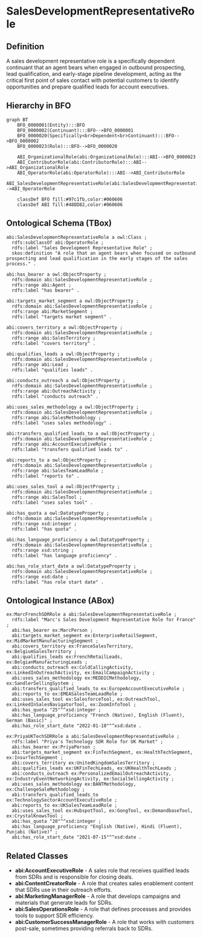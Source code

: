 # SalesDevelopmentRepresentativeRole

## Definition
A sales development representative role is a specifically dependent continuant that an agent bears when engaged in outbound prospecting, lead qualification, and early-stage pipeline development, acting as the critical first point of sales contact with potential customers to identify opportunities and prepare qualified leads for account executives.

## Hierarchy in BFO
```mermaid
graph BT
    BFO_0000001(Entity):::BFO
    BFO_0000002(Continuant):::BFO-->BFO_0000001
    BFO_0000020(Specifically<br>Dependent<br>Continuant):::BFO-->BFO_0000002
    BFO_0000023(Role):::BFO-->BFO_0000020
    
    ABI_OrganizationalRole(abi:OrganizationalRole):::ABI-->BFO_0000023
    ABI_ContributorRole(abi:ContributorRole):::ABI-->ABI_OrganizationalRole
    ABI_OperatorRole(abi:OperatorRole):::ABI-->ABI_ContributorRole
    ABI_SalesDevelopmentRepresentativeRole(abi:SalesDevelopmentRepresentativeRole):::ABI-->ABI_OperatorRole
    
    classDef BFO fill:#97c1fb,color:#060606
    classDef ABI fill:#48DD82,color:#060606
```

## Ontological Schema (TBox)
```turtle
abi:SalesDevelopmentRepresentativeRole a owl:Class ;
  rdfs:subClassOf abi:OperatorRole ;
  rdfs:label "Sales Development Representative Role" ;
  skos:definition "A role that an agent bears when focused on outbound prospecting and lead qualification in the early stages of the sales process." .

abi:has_bearer a owl:ObjectProperty ;
  rdfs:domain abi:SalesDevelopmentRepresentativeRole ;
  rdfs:range abi:Agent ;
  rdfs:label "has bearer" .

abi:targets_market_segment a owl:ObjectProperty ;
  rdfs:domain abi:SalesDevelopmentRepresentativeRole ;
  rdfs:range abi:MarketSegment ;
  rdfs:label "targets market segment" .

abi:covers_territory a owl:ObjectProperty ;
  rdfs:domain abi:SalesDevelopmentRepresentativeRole ;
  rdfs:range abi:SalesTerritory ;
  rdfs:label "covers territory" .

abi:qualifies_leads a owl:ObjectProperty ;
  rdfs:domain abi:SalesDevelopmentRepresentativeRole ;
  rdfs:range abi:Lead ;
  rdfs:label "qualifies leads" .

abi:conducts_outreach a owl:ObjectProperty ;
  rdfs:domain abi:SalesDevelopmentRepresentativeRole ;
  rdfs:range abi:OutreachActivity ;
  rdfs:label "conducts outreach" .

abi:uses_sales_methodology a owl:ObjectProperty ;
  rdfs:domain abi:SalesDevelopmentRepresentativeRole ;
  rdfs:range abi:SalesMethodology ;
  rdfs:label "uses sales methodology" .

abi:transfers_qualified_leads_to a owl:ObjectProperty ;
  rdfs:domain abi:SalesDevelopmentRepresentativeRole ;
  rdfs:range abi:AccountExecutiveRole ;
  rdfs:label "transfers qualified leads to" .

abi:reports_to a owl:ObjectProperty ;
  rdfs:domain abi:SalesDevelopmentRepresentativeRole ;
  rdfs:range abi:SalesTeamLeadRole ;
  rdfs:label "reports to" .

abi:uses_sales_tool a owl:ObjectProperty ;
  rdfs:domain abi:SalesDevelopmentRepresentativeRole ;
  rdfs:range abi:SalesTool ;
  rdfs:label "uses sales tool" .

abi:has_quota a owl:DatatypeProperty ;
  rdfs:domain abi:SalesDevelopmentRepresentativeRole ;
  rdfs:range xsd:integer ;
  rdfs:label "has quota" .

abi:has_language_proficiency a owl:DatatypeProperty ;
  rdfs:domain abi:SalesDevelopmentRepresentativeRole ;
  rdfs:range xsd:string ;
  rdfs:label "has language proficiency" .

abi:has_role_start_date a owl:DatatypeProperty ;
  rdfs:domain abi:SalesDevelopmentRepresentativeRole ;
  rdfs:range xsd:date ;
  rdfs:label "has role start date" .
```

## Ontological Instance (ABox)
```turtle
ex:MarcFrenchSDRRole a abi:SalesDevelopmentRepresentativeRole ;
  rdfs:label "Marc's Sales Development Representative Role for France" ;
  abi:has_bearer ex:MarcPerson ;
  abi:targets_market_segment ex:EnterpriseRetailSegment, ex:MidMarketManufacturingSegment ;
  abi:covers_territory ex:FranceSalesTerritory, ex:BelgiumSalesTerritory ;
  abi:qualifies_leads ex:FrenchRetailLeads, ex:BelgianManufacturingLeads ;
  abi:conducts_outreach ex:ColdCallingActivity, ex:LinkedInOutreachActivity, ex:EmailCampaignActivity ;
  abi:uses_sales_methodology ex:MEDDICMethodology, ex:SandlerSellingSystem ;
  abi:transfers_qualified_leads_to ex:EuropeAccountExecutiveRole ;
  abi:reports_to ex:EMEASalesTeamLeadRole ;
  abi:uses_sales_tool ex:SalesforceTool, ex:OutreachTool, ex:LinkedInSalesNavigatorTool, ex:ZoomInfoTool ;
  abi:has_quota "25"^^xsd:integer ;
  abi:has_language_proficiency "French (Native), English (Fluent), German (Basic)" ;
  abi:has_role_start_date "2022-01-10"^^xsd:date .

ex:PriyaUKTechSDRRole a abi:SalesDevelopmentRepresentativeRole ;
  rdfs:label "Priya's Technology SDR Role for UK Market" ;
  abi:has_bearer ex:PriyaPerson ;
  abi:targets_market_segment ex:FinTechSegment, ex:HealthTechSegment, ex:InsurTechSegment ;
  abi:covers_territory ex:UnitedKingdomSalesTerritory ;
  abi:qualifies_leads ex:UKFinTechLeads, ex:UKHealthTechLeads ;
  abi:conducts_outreach ex:PersonalizedEmailOutreachActivity, ex:IndustryEventNetworkingActivity, ex:SocialSellingActivity ;
  abi:uses_sales_methodology ex:BANTMethodology, ex:ChallengeSaleMethodology ;
  abi:transfers_qualified_leads_to ex:TechnologySectorAccountExecutiveRole ;
  abi:reports_to ex:UKSalesTeamLeadRole ;
  abi:uses_sales_tool ex:HubspotTool, ex:GongTool, ex:DemandbaseTool, ex:CrystalKnowsTool ;
  abi:has_quota "20"^^xsd:integer ;
  abi:has_language_proficiency "English (Native), Hindi (Fluent), Punjabi (Native)" ;
  abi:has_role_start_date "2021-07-15"^^xsd:date .
```

## Related Classes
- **abi:AccountExecutiveRole** - A sales role that receives qualified leads from SDRs and is responsible for closing deals.
- **abi:ContentCreatorRole** - A role that creates sales enablement content that SDRs use in their outreach efforts.
- **abi:MarketingManagerRole** - A role that develops campaigns and materials that generate leads for SDRs.
- **abi:SalesOperationsRole** - A role that defines processes and provides tools to support SDR efficiency.
- **abi:CustomerSuccessManagerRole** - A role that works with customers post-sale, sometimes providing referrals back to SDRs. 